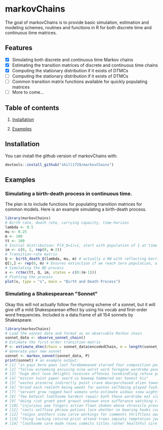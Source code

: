 
# markovChains

<!-- badges: start -->
<!-- badges: end -->

The goal of markovChains is to provide basic simulation, estimation and modeling schemes, routines and functions in R for both discrete time and continuous time matrices.


## Features

- [x] Simulating both discrete and continuous time Markov chains
- [x] Estimating the transition matrices of discrete and continuous time chains
- [x] Computing the stationary distribution if it exists of DTMCs
- [ ] Computing the stationary distribution if it exists of DTMCs
- [ ] Common transition matrix functions available for quickly populating matrices
- [ ] More to come...

## Table of contents
1. [Installation](#installation)

2. [Examples](#examples)

## Installation

You can install the github version of markovChains with:

``` r
devtools::install_github("shill1729/markovChains")
```

## Examples

### Simulating a birth-death process in continuous time.
The plan is to include functions for populating transition matrices for common models. Here is an example
simulating a birth-death process.
```r
library(markovChains)
# Birth rate, death rate, carrying capacity, time-horizon
lambda <- 0.5
mu <- 0.25
m <- 100
tt <- 100
# Initial distribution: P(X_0=1)=1, start with population of 1 at time zero with 100% chance.
im <- c(0, 1, rep(0, m-2))
# Transition-rate matrix
Q <- birth_death_Q(lambda, mu, m) # actually a RW with reflecting barriers transition rate matrix
Q[1,] <- rep(0, m) # Ensures extinction if we reach zero population, a true BD process transition-rate matrix
# Simulating the BD process
x <- rctmc(tt, Q, im, states = c(0:(m-1)))
# Plotting the process
plot(x, type = "s", main = "Birth and Death Process")
```
### Simulating a Shakespearean "Sonnet"
Okay this will not actually follow the rhyming scheme of a sonnet, but it will give off a mild Shakespearean effect by using his vocab and first-order word frequencies. Included is a data.frame of all 154 sonnets by Shakespeare.
```r
library(markovChains)
# Load the sonnet data and format as an observable Markov chain
sonnet_data <- observe_sonnet_chain()
# Estimate the first-order transition matrix
P <- estimate_dtmc(chain = sonnet_data$encodedChain, m = length(sonnet_data$stateSpace))
# Generate your new sonnet
sonnet <- markov_sonnet(sonnet_data, P)
print(sonnet) # an example output:
# [1] "in pays bore paws last forebemoaned starved four composition possessing"            
# [2] "follow esteeming excusing nine worst word foregone wardrobe poverty famine"         
# [3] "huge dost love delights receives offences lovekindling refuse paid lame"            
# [4] "minion twixt paper sword us beweep hammered ear honest his"                         
# [5] "wastes preserve indirectly point crave dearpurchased alien towers oergreen disperse"
# [6] "brood each reeleth being weeds far wanton selfdoing played fashion"                 
# [7] "servant grow ragged hast womans unto estimate widows snow wights"                   
# [8] "fee betwixt loathsome hardest repair bath these wardrobe eat slumbers"              
# [9] "doing riot greet pent growst unknown once sufferance watching closet"               
# [10] "injurious woe fingers action flown shaken whose chronicle prevent dwellers"         
# [11] "souls selflove phrase potions lace whether no bearing hooks cunning"                
# [12] "reigns anothers view carve workings for comments thriftless awakes sufferance"      
# [13] "thing lacking returnd print attend trees impiety temptation jewels slain"           
# [14] "loathsome care made roses commits titles rather healthful sire wars"
```

